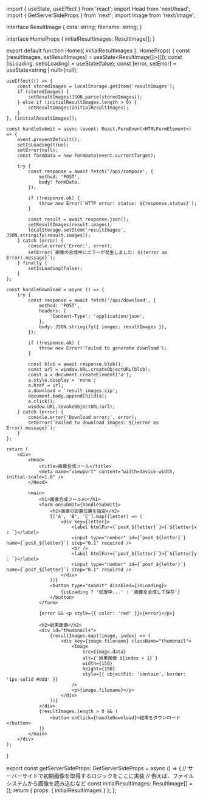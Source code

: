 import { useState, useEffect } from 'react';
import Head from 'next/head';
import { GetServerSideProps } from 'next';
import Image from 'next/image';

interface ResultImage {
    data: string;
    filename: string;
}

interface HomeProps {
    initialResultImages: ResultImage[];
}

export default function Home({ initialResultImages }: HomeProps) {
    const [resultImages, setResultImages] = useState<ResultImage[]>([]);
    const [isLoading, setIsLoading] = useState<boolean>(false);
    const [error, setError] = useState<string | null>(null);

    useEffect(() => {
        const storedImages = localStorage.getItem('resultImages');
        if (storedImages) {
            setResultImages(JSON.parse(storedImages));
        } else if (initialResultImages.length > 0) {
            setResultImages(initialResultImages);
        }
    }, [initialResultImages]);

    const handleSubmit = async (event: React.FormEvent<HTMLFormElement>) => {
        event.preventDefault();
        setIsLoading(true);
        setError(null);
        const formData = new FormData(event.currentTarget);

        try {
            const response = await fetch('/api/compose', {
                method: 'POST',
                body: formData,
            });

            if (!response.ok) {
                throw new Error(`HTTP error! status: ${response.status}`);
            }

            const result = await response.json();
            setResultImages(result.images);
            localStorage.setItem('resultImages', JSON.stringify(result.images));
        } catch (error) {
            console.error('Error:', error);
            setError(`画像の合成中にエラーが発生しました: ${(error as Error).message}`);
        } finally {
            setIsLoading(false);
        }
    };

    const handleDownload = async () => {
        try {
            const response = await fetch('/api/download', {
                method: 'POST',
                headers: {
                    'Content-Type': 'application/json',
                },
                body: JSON.stringify({ images: resultImages }),
            });

            if (!response.ok) {
                throw new Error('Failed to generate download');
            }

            const blob = await response.blob();
            const url = window.URL.createObjectURL(blob);
            const a = document.createElement('a');
            a.style.display = 'none';
            a.href = url;
            a.download = 'result_images.zip';
            document.body.appendChild(a);
            a.click();
            window.URL.revokeObjectURL(url);
        } catch (error) {
            console.error('Download error:', error);
            setError(`Failed to download images: ${(error as Error).message}`);
        }
    };

    return (
        <div>
            <Head>
                <title>画像合成ツール</title>
                <meta name="viewport" content="width=device-width, initial-scale=1.0" />
            </Head>

            <main>
                <h1>画像合成ツールvc</h1>
                <form onSubmit={handleSubmit}>
                    <h2>画像の設置位置を指定</h2>
                    {['A', 'B', 'C'].map((letter) => (
                        <div key={letter}>
                            <label htmlFor={`posX_${letter}`}>{`${letter}x : `}</label>
                            <input type="number" id={`posX_${letter}`} name={`posX_${letter}`} step="0.1" required />
                            <br />
                            <label htmlFor={`posY_${letter}`}>{`${letter}y : `}</label>
                            <input type="number" id={`posY_${letter}`} name={`posY_${letter}`} step="0.1" required />
                        </div>
                    ))}
                    <button type="submit" disabled={isLoading}>
                        {isLoading ? '処理中...' : '画像を合成して保存'}
                    </button>
                </form>

                {error && <p style={{ color: 'red' }}>{error}</p>}

                <h2>結果画像</h2>
                <div id="thumbnails">
                    {resultImages.map((image, index) => (
                        <div key={image.filename} className="thumbnail">
                            <Image
                                src={image.data}
                                alt={`結果画像 ${index + 1}`}
                                width={150}
                                height={150}
                                style={{ objectFit: 'contain', border: '1px solid #ddd' }}
                            />
                            <p>{image.filename}</p>
                        </div>
                    ))}
                </div>
                {resultImages.length > 0 && (
                    <button onClick={handleDownload}>結果をダウンロード</button>
                )}
            </main>
        </div>
    );
}

export const getServerSideProps: GetServerSideProps<HomeProps> = async () => {
    // サーバーサイドで初期画像を取得するロジックをここに実装
    // 例えば、ファイルシステムから画像を読み込むなど
    const initialResultImages: ResultImage[] = [];
    return { props: { initialResultImages } };
};